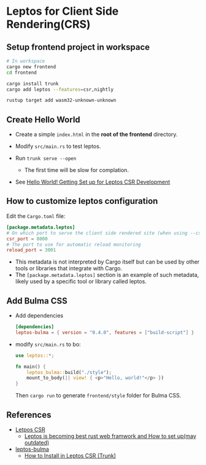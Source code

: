 # Leptos for Client Side Rendering(CRS)

## Setup frontend project in workspace

```sh 
# In workspace 
cargo new frontend 
cd frontend 

cargo install trunk
cargo add leptos --features=csr,nightly

rustup target add wasm32-unknown-unknown
```

## Create Hello World 

- Create a simple `index.html` in the **root of the frontend** directory.

- Modify `src/main.rs` to test leptos.

- Run `trunk serve --open`
  
  - The first time will be slow for complation.

- See [Hello World! Getting Set up for Leptos CSR Development](https://book.leptos.dev/getting_started/index.html#hello-world-getting-set-up-for-leptos-csr-development)

## How to customize leptos configuration

Edit the `Cargo.toml` file:

```toml
[package.metadata.leptos]
# On which port to serve the client side rendered site (when using --csr option)
csr_port = 8000
# The port to use for automatic reload monitoring
reload_port = 3001
```

- This metadata is not interpreted by Cargo itself but can be used by other tools or libraries that integrate with Cargo.
- The `[package.metadata.leptos]` section is an example of such metadata, likely used by a specific tool or library called leptos.

## Add Bulma CSS

- Add dependencies
  
  ```toml
  [dependencies]
  leptos-bulma = { version = "0.4.0", features = ["build-script"] }
  ```

- modify `src/main.rs` to bo:
  
  ```rust 
  use leptos::*;

  fn main() {
      leptos_bulma::build("./style");
      mount_to_body(|| view! { <p>"Hello, world!"</p> })
  }
  ```
  
  Then `cargo run` to generate `frontend/style` folder for Bulma CSS.


## References

- [Letpos CSR](https://book.leptos.dev/getting_started/index.html)
  - [Leptos is becoming best rust web framwork and How to set up(may outdated)](https://github.com/leptos-rs/leptos/discussions/125)
- [leptos-bulma](https://crates.io/crates/leptos-bulma)
  - [How to Install in Leptos CSR (Trunk)](https://leptos-bulma.fermyon.app/guides#how-to-install-csr)
